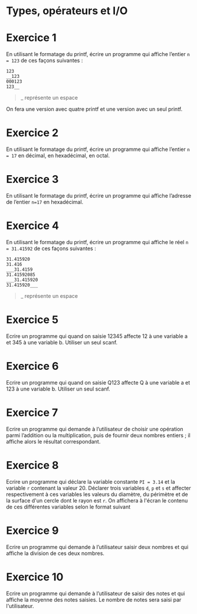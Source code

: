 # Types, opérateurs et I/O

# Exercice 1

En utilisant le formatage du printf, écrire un programme qui affiche l’entier ```n = 123``` de ces façons suivantes :

```
123
__123
000123
123__
```

> _ représente un espace

On fera une version avec quatre printf et une version avec un seul printf.

# Exercice 2

En utilisant le formatage du printf, écrire un programme qui affiche l’entier ```n = 17``` en décimal, en hexadécimal, en octal.

# Exercice 3

En utilisant le formatage du printf, écrire un programme qui affiche l’adresse de l’entier ```n=17``` en hexadécimal.

# Exercice 4

En utilisant le formatage du printf, écrire un programme qui affiche le réel ```n = 31.41592``` de ces façons suivantes :

```
31.415920
31.416
___31.4159
31.41592085
___31.415920
31.415920___
```

> _ représente un espace

# Exercice 5

Ecrire un programme qui quand on saisie 12345 affecte 12 à une variable a et 345 à une variable b. Utiliser un seul scanf.

# Exercice 6

Ecrire un programme qui quand on saisie Q123 affecte Q à une variable a et 123 à une variable b. Utiliser un seul scanf.

# Exercice 7

Ecrire un programme qui demande à l’utilisateur de choisir une opération parmi l’addition ou la multiplication, puis de fournir deux nombres entiers ; il affiche alors le résultat correspondant.

# Exercice 8

Ecrire un programme qui déclare la variable constante ```PI = 3.14``` et la variable ```r``` contenant la valeur 20. Déclarer trois variables ```d```, ```p``` et ```s``` et affecter respectivement à ces variables les valeurs du diamètre, du périmètre et de la surface d'un cercle dont le rayon est ```r```. On affichera à l'écran le contenu de ces différentes variables selon le format suivant

# Exercice 9

Ecrire un programme qui demande à l’utilisateur saisir deux nombres et qui affiche la division de ces deux nombres.

# Exercice 10 

Ecrire un programme qui demande à l’utilisateur de saisir des notes et qui affiche la moyenne des notes saisies. Le nombre de notes sera saisi par l'utilisateur.